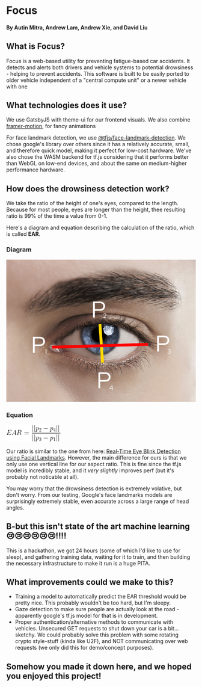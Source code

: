 # Focus
#### By Autin Mitra, Andrew Lam, Andrew Xie, and David Liu

## What is Focus?
Focus is a web-based utility for preventing fatigue-based car accidents. 
It detects and alerts both drivers and vehicle systems to potential drowsiness - helping to prevent accidents.
This software is built to be easily ported to older vehicle independent of a "central compute unit" or a newer vehicle with one

## What technologies does it use?
We use GatsbyJS with theme-ui for our frontend visuals. We also combine [framer-motion](https://www.framer.com/motion/), for fancy animations

For face landmark detection, we use [@tfjs/face-landmark-detection](https://github.com/tensorflow/tfjs-models/tree/master/face-landmarks-detection).
We chose google's library over others since it has a relatively accurate, small, and therefore quick model, making it perfect for low-cost hardware.
We've also chose the WASM backend for tf.js considering that it performs better than WebGL on low-end devices, and about the same on medium-higher performance hardware.

## How does the drowsiness detection work?
We take the ratio of the height of one's eyes, compared to the length.
Because for most people, eyes are longer than the height, thee resulting ratio is 99% of the time a value from 0-1.

Here's a diagram and equation describing the calculation of the ratio, which is called **EAR**.

### Diagram
![equation](./src/images/eyes.png)

### Equation
![equation](./src/images/equation.png)

Our ratio is similar to the one from here: [Real-Time Eye Blink Detection using Facial Landmarks](https://www.semanticscholar.org/paper/Real-Time-Eye-Blink-Detection-using-Facial-Soukupov%C3%A1-%C4%8Cech/4fa1ba3531219ca8c39d8749160faf1a877f2ced).
However, the main difference for ours is that we only use one vertical line for our aspect ratio. This is fine since the tf.js model is incredibly stable, and it *very slightly* improves perf (but it's probably not noticable at all).

You may worry that the drowsiness detection is extremely volative, but don't worry. From our testing, Google's face landmarks models are surprisingly extremely stable, even accurate
across a large range of head angles. 


## B-but this isn't state of the art machine learning 😢😢😢😢😢😢!!!!
This is a hackathon, we got 24 hours (some of which I'd like to use for sleep), and gathering training data, waiting for it to train, and then building the necessary infrastructure to make it run is a huge PITA. 


## What improvements could we make to this?
- Training a model to automatically predict the EAR threshold would be pretty nice. This probably wouldn't be too hard, but I'm sleepy.
- Gaze detection to make sure people are actually look at the road - apparently google's tf.js model for that is in development.
- Proper authentication/alternative methods to communicate with vehicles. Unsecured GET requests to shut down your car is a bit... sketchy.
  We could probably solve this problem with some rotating crypto style-stuff (kinda like U2F), and NOT communicating over web requests (we only did this for demo/concept purposes).

## Somehow you made it down here, and we hoped you enjoyed this project!
